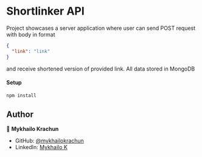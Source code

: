# Shortlinker API

Project showcases a server application where user can send POST request with body in format

```json
{
  "link": "link"
}
```

and receive shortened version of provided link. All data stored in MongoDB

#### Setup

```bash
npm install
```

## Author

👤 **Mykhailo Krachun**

- GitHub: [@mykhailokrachun](https://github.com/mykhailokrachun)
- LinkedIn: [Mykhailo K](https://www.linkedin.com/in/mykhailo-krachun-98516025a/)

